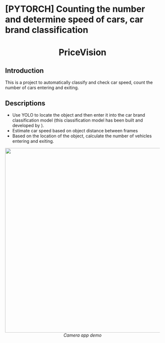 # [PYTORCH] Counting the number and determine speed of cars, car brand classification
<p align="center">
 <h1 align="center">PriceVision</h1>
</p>

## Introduction
This is a project to automatically classify and check car speed, count the number of cars entering and exiting.

## Descriptions
* Use YOLO to locate the object and then enter it into the car brand classification model (this classification model has been built and developed by ).
* Estimate car speed based on object distance between frames
* Based on the location of the object, calculate the number of vehicles entering and exiting.
<p align="center">
  <img src="output/output.gif" width=600><br/>
  <i>Camera app demo</i>
</p>
